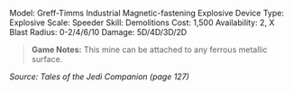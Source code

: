 Model: Greff-Timms Industrial Magnetic-fastening
Explosive Device
Type: Explosive
Scale: Speeder
Skill: Demolitions
Cost: 1,500
Availability: 2, X
Blast Radius: 0-2/4/6/10
Damage: 5D/4D/3D/2D

> **Game Notes:** 
> This mine can be attached to any ferrous metallic surface.


*Source: Tales of the Jedi Companion (page 127)*